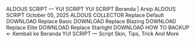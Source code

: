 ALDOUS SCRIPT — YUI SCRIPT
YUI SCRIPT
Beranda
|
Arsip
ALDOUS SCRIPT
October 05, 2025
ALDOUS COLLECTOR
Replace Default
DOWNLOAD
Replace Basic
DOWNLOAD
Replace Blazing
DOWNLOAD
Replace Elite
DOWNLOAD
Replace Starlight
DOWNLOAD
HOW TO BACKUP
← Kembali ke Beranda
YUI SCRIPT — Script Skin, Tips, Trick And More